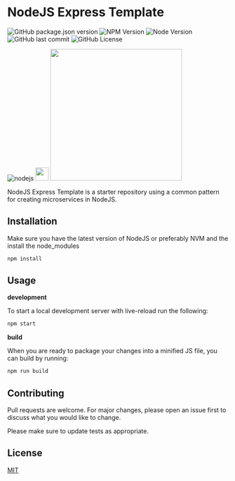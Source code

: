 # NodeJS Express Template

![GitHub package.json version][version] ![NPM Version][npm-version] ![Node Version][node-version] ![GitHub last commit][last-commit]  ![GitHub License][license]

![nodejs](https://nodejs.org/static/logos/nodejsDark.svg) <img src="https://www.freepnglogos.com/uploads/plus-icon/plus-icon-plus-svg-png-icon-download-1.png" width="30" > <img src="https://raw.githubusercontent.com/openjs-foundation/artwork/master/projects/express/express-logo-horizontal-black.svg" width="300">


NodeJS Express Template is a starter repository using a common pattern for creating microservices in NodeJS.

## Installation

Make sure you have the latest version of NodeJS or preferably NVM and the install the node_modules

```bash
npm install
```

## Usage

**development**

To start a local development server with live-reload run the following:

```bash
npm start
```

**build**

When you are ready to package your changes into a minified JS file, you can build by running:

```bash
npm run build
```

## Contributing

Pull requests are welcome. For major changes, please open an issue first
to discuss what you would like to change.

Please make sure to update tests as appropriate.

## License

[MIT](https://choosealicense.com/licenses/mit/)

[last-commit]: https://img.shields.io/github/last-commit/ranson21/tmpl-nodejs-express
[version]: https://img.shields.io/github/package-json/v/ranson21/tmpl-nodejs-express
[license]: https://img.shields.io/github/license/ranson21/tmpl-nodejs-express
[node-version]: https://badge.fury.io/js/node.svg
[npm-version]: https://badge.fury.io/js/npm.svg
